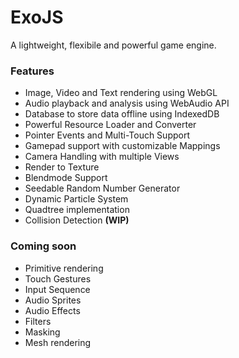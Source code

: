 # ExoJS #
A lightweight, flexibile and powerful game engine.

### Features ###
* Image, Video and Text rendering using WebGL
* Audio playback and analysis using WebAudio API
* Database to store data offline using IndexedDB
* Powerful Resource Loader and Converter
* Pointer Events and Multi-Touch Support
* Gamepad support with customizable Mappings
* Camera Handling with multiple Views
* Render to Texture
* Blendmode Support
* Seedable Random Number Generator
* Dynamic Particle System
* Quadtree implementation
* Collision Detection **(WIP)**

### Coming soon ###
* Primitive rendering
* Touch Gestures
* Input Sequence
* Audio Sprites
* Audio Effects
* Filters
* Masking
* Mesh rendering
